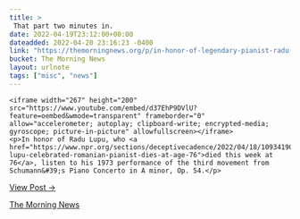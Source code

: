 ```yaml
---
title: > 
 That part two minutes in.
date: 2022-04-19T23:12:00+00:00
dateadded: 2022-04-20 23:16:23 -0400
link: "https://themorningnews.org/p/in-honor-of-legendary-pianist-radu-lupu-who-died-this-week-at-76"
bucket: The Morning News
layout: urlnote
tags: ["misc", "news"]
--- 
```




  
    
  

  
    <iframe width="267" height="200" src="https://www.youtube.com/embed/d37EhP9DVlU?feature=oembed&wmode=transparent" frameborder="0" allow="accelerometer; autoplay; clipboard-write; encrypted-media; gyroscope; picture-in-picture" allowfullscreen></iframe>
    <p>In honor of Radu Lupu, who <a href="https://www.npr.org/sections/deceptivecadence/2022/04/18/1093419034/radu-lupu-celebrated-romanian-pianist-dies-at-age-76">died this week at 76</a>, listen to his 1973 performance of the third movement from Schumann&#39;s Piano Concerto in A minor, Op. 54.</p>
  
  <p><a href="https://themorningnews.org/p/in-honor-of-legendary-pianist-radu-lupu-who-died-this-week-at-76">View Post &rarr;</a></p>



 <!-- end excerpt --> 
<div class='bucket'><a class='internal-link' href='/buckets/the-morning-news'>The Morning News</a></div> 
